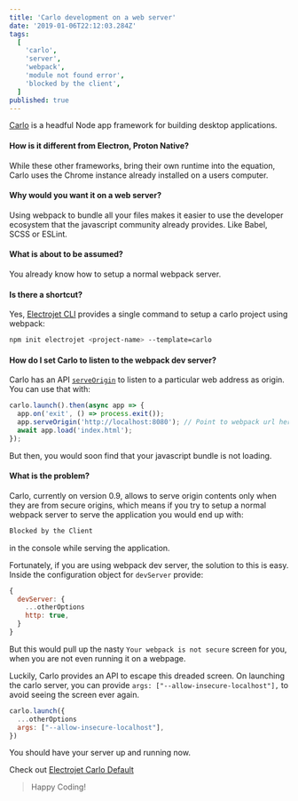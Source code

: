```yaml
---
title: 'Carlo development on a web server'
date: '2019-01-06T22:12:03.284Z'
tags:
  [
    'carlo',
    'server',
    'webpack',
    'module not found error',
    'blocked by the client',
  ]
published: true
---
```


[Carlo](https://github.com/GoogleChromeLabs/carlo) is a headful Node app framework for building desktop applications.

#### How is it different from Electron, Proton Native?

While these other frameworks, bring their own runtime into the equation, Carlo uses the Chrome instance already installed on a users computer.

#### Why would you want it on a web server?

Using webpack to bundle all your files makes it easier to use the developer ecosystem that the javascript community already provides. Like Babel, SCSS or ESLint.

#### What is about to be assumed?

You already know how to setup a normal webpack server.

#### Is there a shortcut?

Yes, [Electrojet CLI](https://github.com/BoyWithSilverWings/create-electrojet) provides a single command to setup a carlo project using webpack:

```bash
npm init electrojet <project-name> --template=carlo
```

#### How do I set Carlo to listen to the webpack dev server?

Carlo has an API [`serveOrigin`](https://github.com/GoogleChromeLabs/carlo/blob/master/API.md#appserveoriginbase-prefix) to listen to a particular web address as origin. You can use that with:

```js
carlo.launch().then(async app => {
  app.on('exit', () => process.exit());
  app.serveOrigin('http://localhost:8080'); // Point to webpack url here
  await app.load('index.html');
});
```

But then, you would soon find that your javascript bundle is not loading.

#### What is the problem?

Carlo, currently on version 0.9, allows to serve origin contents only when they are from secure origins, which means if you try to setup a normal webpack server to serve the application you would end up with:

```bash
Blocked by the Client
```

in the console while serving the application.

Fortunately, if you are using webpack dev server, the solution to this is easy. Inside the configuration object for `devServer` provide:

```js
{
  devServer: {
    ...otherOptions
    http: true,
  }
}
```

But this would pull up the nasty `Your webpack is not secure` screen for you, when you are not even running it on a webpage.

Luckily, Carlo provides an API to escape this dreaded screen. On launching the carlo server, you can provide `args: ["--allow-insecure-localhost"],` to avoid seeing the screen ever again.

```js
carlo.launch({
  ...otherOptions
  args: ["--allow-insecure-localhost"],
})
```

You should have your server up and running now.

Check out [Electrojet Carlo Default](https://github.com/BoyWithSilverWings/electrojet-default-carlo)

> Happy Coding!

